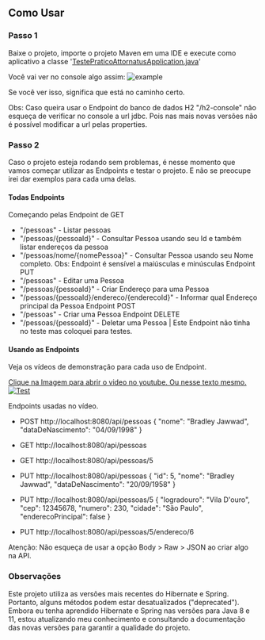 
## Como Usar

### Passo 1

Baixe o projeto, importe o projeto Maven em uma IDE e execute como aplicativo a classe '[TestePraticoAttornatusApplication.java](https://github.com/jawwadbr/TestePraticoAttornatus/blob/main/src/main/java/com/jawbr/testepratico/attornatus/TestePraticoAttornatusApplication.java)'

Você vai ver no console algo assim: 
![](https://i.imgur.com/Kv7uDed.png "example")

Se você ver isso, significa que está no caminho certo.

Obs: Caso queira usar o Endpoint do banco de dados H2 "/h2-console" não esqueça de verificar no console a url jdbc. Pois nas mais novas versões não é possível modificar a url pelas properties.

### Passo 2

Caso o projeto esteja rodando sem problemas, é nesse momento que vamos começar utilizar as Endpoints e testar o projeto. E não se preocupe irei dar exemplos para cada uma delas.

#### Todas Endpoints
Começando pelas Endpoint de GET
- "/pessoas" - Listar pessoas
- "/pessoas/{pessoaId}" - Consultar Pessoa usando seu Id e também listar endereços da pessoa
- "/pessoas/nome/{nomePessoa}" - Consultar Pessoa usando seu Nome completo. Obs: Endpoint é sensível a maiúsculas e minúsculas
Endpoint PUT
- "/pessoas" - Editar uma Pessoa
- "/pessoas/{pessoaId}" -  Criar Endereço para uma Pessoa
- "/pessoas/{pessoaId}/endereco/{enderecoId}" - Informar qual Endereço principal da Pessoa
Endpoint POST
- "/pessoas" - Criar uma Pessoa
Endpoint DELETE
- "/pessoas/{pessoaId}" - Deletar uma Pessoa | Este Endpoint não tinha no teste mas coloquei para testes.

#### Usando as Endpoints

Veja os vídeos de demonstração para cada uso de Endpoint.

[Clique na Imagem para abrir o video no youtube. Ou nesse texto mesmo.](https://www.youtube.com/watch?v=sOkYpMelZ18 "link")
[![Test](https://i.imgur.com/vKtjKxd.png)](https://www.youtube.com/watch?v=sOkYpMelZ18 "Test")

Endpoints usadas no vídeo.

- POST http://localhost:8080/api/pessoas
{
    "nome": "Bradley Jawwad",
    "dataDeNascimento": "04/09/1998"
}

- GET http://localhost:8080/api/pessoas
- GET http://localhost:8080/api/pessoas/5
- PUT http://localhost:8080/api/pessoas
{
    "id": 5,
    "nome": "Bradley Jawwad",
    "dataDeNascimento": "20/09/1958"
}

- PUT http://localhost:8080/api/pessoas/5 
{
    "logradouro": "Vila D'ouro",
    "cep": 12345678,
    "numero": 230,
    "cidade": "São Paulo",
    "enderecoPrincipal": false
}

- PUT http://localhost:8080/api/pessoas/5/endereco/6

Atenção: Não esqueça de usar a opção Body > Raw > JSON ao criar algo na API.

### Observações

Este projeto utiliza as versões mais recentes do Hibernate e Spring. Portanto, alguns métodos podem estar desatualizados ("deprecated"). Embora eu tenha aprendido Hibernate e Spring nas versões para Java 8 e 11, estou atualizando meu conhecimento e consultando a documentação das novas versões para garantir a qualidade do projeto.